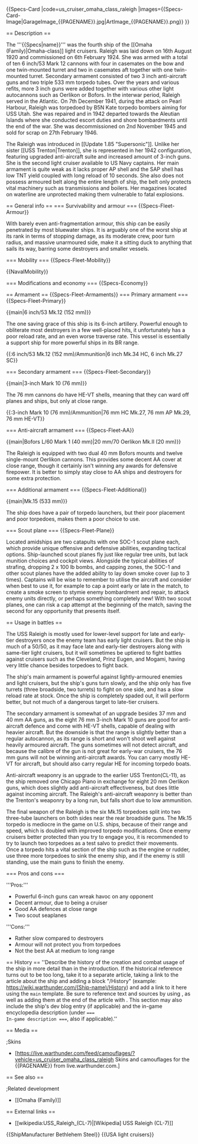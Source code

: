 {{Specs-Card
|code=us_cruiser_omaha_class_raleigh
|images={{Specs-Card-Image|GarageImage_{{PAGENAME}}.jpg|ArtImage_{{PAGENAME}}.png}}
}}

== Description ==
<!-- ''In the first part of the description, cover the history of the ship's creation and military application. In the second part, tell the reader about using this ship in the game. Add a screenshot: if a beginner player has a hard time remembering vehicles by name, a picture will help them identify the ship in question.'' -->
The '''{{Specs|name}}''' was the fourth ship of the [[Omaha (Family)|Omaha-class]] light cruisers. Raleigh was laid down on 16th August 1920 and commissioned on 6th February 1924. She was armed with a total of ten 6 inch/53 Mark 12 cannons with four in casemates on the bow and one twin-mounted turret and two in casemates aft together with one twin-mounted turret. Secondary armament consisted of two 3 inch anti-aircraft guns and two triple 533 mm torpedo tubes. Over the years and various refits, more 3 inch guns were added together with various other light autocannons such as Oerlikon or Bofors. In the interwar period, Raleigh served in the Atlantic. On 7th December 1941, during the attack on Pearl Harbour, Raleigh was torpedoed by B5N Kate torpedo bombers aiming for USS Utah. She was repaired and in 1942 departed towards the Aleutian Islands where she conducted escort duties and shore bombardments until the end of the war. She was decommissioned on 2nd November 1945 and sold for scrap on 27th February 1946.

The Raleigh was introduced in [[Update 1.85 "Supersonic"]]. Unlike her sister [[USS Trenton|Trenton]], she is represented in her 1942 configuration, featuring upgraded anti-aircraft suite and increased amount of 3-inch guns. She is the second light cruiser available to US Navy captains. Her main armament is quite weak as it lacks proper AP shell and the SAP shell has low TNT yield coupled with long reload of 10 seconds. She also does not possess armoured belt along the entire length of ship, the belt only protects vital machinery such as transmissions and boilers. Her magazines located on waterline are unprotected making them vulnerable to fatal explosions.

== General info ==
=== Survivability and armour ===
{{Specs-Fleet-Armour}}
<!-- ''Talk about the vehicle's armour. Note the most well-defended and most vulnerable zones, e.g. the ammo magazine. Evaluate the composition of components and assemblies responsible for movement and manoeuvrability. Evaluate the survivability of the primary and secondary armaments separately. Don't forget to mention the size of the crew, which plays an important role in fleet mechanics. Save tips on preserving survivability for the "Usage in battles" section. If necessary, use a graphical template to show the most well-protected or most vulnerable points in the armour.'' -->
With barely even anti-fragmentation armour, this ship can be easily penetrated by most bluewater ships. It is arguably one of the worst ship at its rank in terms of stopping damage, as its moderate crew, poor turn radius, and massive unarmoured side, make it a sitting duck to anything that sails its way, barring some destroyers and smaller vessels.

=== Mobility ===
{{Specs-Fleet-Mobility}}
<!-- ''Write about the ship's mobility. Evaluate its power and manoeuvrability, rudder rerouting speed, stopping speed at full tilt, with its maximum forward and reverse speed.'' -->

{{NavalMobility}}

=== Modifications and economy ===
{{Specs-Economy}}

== Armament ==
{{Specs-Fleet-Armaments}}
=== Primary armament ===
{{Specs-Fleet-Primary}}
<!-- ''Provide information about the characteristics of the primary armament. Evaluate their efficacy in battle based on their reload speed, ballistics and the capacity of their shells. Add a link to the main article about the weapon: <code><nowiki>{{main|Weapon name (calibre)}}</nowiki></code>. Broadly describe the ammunition available for the primary armament, and provide recommendations on how to use it and which ammunition to choose.'' -->
{{main|6 inch/53 Mk.12 (152 mm)}}

The one saving grace of this ship is its 6-inch artillery. Powerful enough to obliterate most destroyers in a few well-placed hits, it unfortunately has a poor reload rate, and an even worse traverse rate. This vessel is essentially a support ship for more powerful ships in its BR range.

{{:6 inch/53 Mk.12 (152 mm)/Ammunition|6 inch Mk.34 HC, 6 inch Mk.27 SC}}

=== Secondary armament ===
{{Specs-Fleet-Secondary}}
<!-- ''Some ships are fitted with weapons of various calibres. Secondary armaments are defined as weapons chosen with the control <code>Select secondary weapon</code>. Evaluate the secondary armaments and give advice on how to use them. Describe the ammunition available for the secondary armament. Provide recommendations on how to use them and which ammunition to choose. Remember that any anti-air armament, even heavy calibre weapons, belong in the next section. If there is no secondary armament, remove this section.'' -->
{{main|3-inch Mark 10 (76 mm)}}

The 76 mm cannons do have HE-VT shells, meaning that they can ward off planes and ships, but only at close range.

{{:3-inch Mark 10 (76 mm)/Ammunition|76 mm HC Mk.27, 76 mm AP Mk.29, 76 mm HE-VT}}

=== Anti-aircraft armament ===
{{Specs-Fleet-AA}}
<!-- ''An important part of the ship's armament responsible for air defence. Anti-aircraft armament is defined by the weapon chosen with the control <code>Select anti-aircraft weapons</code>. Talk about the ship's anti-air cannons and machine guns, the number of guns and their positions, their effective range, and about their overall effectiveness – including against surface targets. If there are no anti-aircraft armaments, remove this section.'' -->
{{main|Bofors L/60 Mark 1 (40 mm)|20 mm/70 Oerlikon Mk.II (20 mm)}}

The Raleigh is equipped with two dual 40 mm Bofors mounts and twelve single-mount Oerlikon cannons. This provides some decent AA cover at close range, though it certainly isn't winning any awards for defensive firepower. It is better to simply stay close to AA ships and destroyers for some extra protection.

=== Additional armament ===
{{Specs-Fleet-Additional}}
<!-- ''Describe the available additional armaments of the ship: depth charges, mines, torpedoes. Talk about their positions, available ammunition and launch features such as dead zones of torpedoes. If there is no additional armament, remove this section.'' -->
{{main|Mk.15 (533 mm)}}

The ship does have a pair of torpedo launchers, but their poor placement and poor torpedoes, makes them a poor choice to use.

=== Scout plane ===
{{Specs-Fleet-Plane}}

Located amidships are two catapults with one SOC-1 scout plane each, which provide unique offensive and defensive abilities, expanding tactical options. Ship-launched scout planes fly just like regular tree units, but lack munition choices and cockpit views. Alongside the typical abilities of strafing, dropping 2 x 100 lb bombs, and capping zones, the SOC-1 and other scout planes have the added ability to lay down smoke cover (up to 3 times). Captains will be wise to remember to utilise the aircraft and consider when best to use it, for example to cap a point early or late in the match, to create a smoke screen to stymie enemy bombardment and repair, to attack enemy units directly, or perhaps something completely new! With two scout planes, one can risk a cap attempt at the beginning of the match, saving the second for any opportunity that presents itself.

== Usage in battles ==
<!-- ''Describe the technique of using this ship, the characteristics of her use in a team and tips on strategy. Abstain from writing an entire guide – don't try to provide a single point of view, but give the reader food for thought. Talk about the most dangerous opponents for this vehicle and provide recommendations on fighting them. If necessary, note the specifics of playing with this vehicle in various modes (AB, RB, SB).'' -->
The USS Raleigh is mostly used for lower-level support for late and early-tier destroyers once the enemy team has early light cruisers. But the ship is much of a 50/50, as it may face late and early-tier destroyers along with same-tier light cruisers, but it will sometimes be uptiered to fight battles against cruisers such as the Cleveland, Prinz Eugen, and Mogami, having very little chance besides torpedoes to fight back.

The ship's main armament is powerful against lightly-armoured enemies and light cruisers, but the ship's guns turn slowly, and the ship only has five turrets (three broadside, two turrets) to fight on one side, and has a slow reload rate at stock. Once the ship is completely spaded out, it will perform better, but not much of a dangerous target to late-tier cruisers.

The secondary armament is somewhat of an upgrade besides 37 mm and 40 mm AA guns, as the eight 76 mm 3-inch Mark 10 guns are good for anti-aircraft defence and come with HE-VT shells, capable of dealing with heavier aircraft. But the downside is that the range is slightly better than a regular autocannon, as its range is short and won't shoot well against heavily armoured aircraft. The guns sometimes will not detect aircraft, and because the calibre of the gun is not great for early-war cruisers, the 76 mm guns will not be winning anti-aircraft awards. You can carry mostly HE-VT for aircraft, but should also carry regular HE for incoming torpedo boats.

Anti-aircraft weaponry is an upgrade to the earlier USS Trenton(CL-11), as the ship removed one Chicago Piano in exchange for eight 20 mm Oerlikon guns, which does slightly add anti-aircraft effectiveness, but does little against incoming aircraft. The Raleigh's anti-aircraft weaponry is better than the Trenton's weaponry by a long run, but falls short due to low ammunition.

The final weapon of the Raleigh is the six Mk.15 torpedoes split into two three-tube launchers on both sides near the rear broadside guns. The Mk.15 torpedo is mediocre in the game on U.S. ships, because of their range and speed, which is doubled with improved torpedo modifications. Once enemy cruisers better protected than you try to engage you, it is recommended to try to launch two torpedoes as a test salvo to predict their movements. Once a torpedo hits a vital section of the ship such as the engine or rudder, use three more torpedoes to sink the enemy ship, and if the enemy is still standing, use the main guns to finish the enemy.

=== Pros and cons ===
<!-- ''Summarise and briefly evaluate the vehicle in terms of its characteristics and combat effectiveness. Mark its pros and cons in the bulleted list. Try not to use more than 6 points for each of the characteristics. Avoid using categorical definitions such as "bad", "good" and the like - use substitutions with softer forms such as "inadequate" and "effective".'' -->

'''Pros:'''

* Powerful 6-inch guns can wreak havoc on any opponent
* Decent armour, due to being a cruiser
* Good AA defences at close range
* Two scout seaplanes

'''Cons:'''

* Rather slow compared to destroyers
* Armour will not protect you from torpedoes
* Not the best AA at medium to long range

== History ==
''Describe the history of the creation and combat usage of the ship in more detail than in the introduction. If the historical reference turns out to be too long, take it to a separate article, taking a link to the article about the ship and adding a block "/History" (example: <nowiki>https://wiki.warthunder.com/(Ship-name)/History</nowiki>) and add a link to it here using the <code>main</code> template. Be sure to reference text and sources by using <code><nowiki><ref></ref></nowiki></code>, as well as adding them at the end of the article with <code><nowiki><references /></nowiki></code>. This section may also include the ship's dev blog entry (if applicable) and the in-game encyclopedia description (under <code><nowiki>=== In-game description ===</nowiki></code>, also if applicable).''

== Media ==
<!-- ''Excellent additions to the article would be video guides, screenshots from the game, and photos.'' -->

;Skins

* [https://live.warthunder.com/feed/camouflages/?vehicle=us_cruiser_omaha_class_raleigh Skins and camouflages for the {{PAGENAME}} from live.warthunder.com.]

== See also ==
<!-- ''Links to articles on the War Thunder Wiki that you think will be useful for the reader, for example:''
* ''reference to the series of the ship;''
* ''links to approximate analogues of other nations and research trees.'' -->

;Related development
* [[Omaha (Family)]]

== External links ==
<!-- ''Paste links to sources and external resources, such as:''
* ''topic on the official game forum;''
* ''other literature.'' -->

* [[wikipedia:USS_Raleigh_(CL-7)|[Wikipedia] USS Raleigh (CL-7)]]

{{ShipManufacturer Bethlehem Steel}}
{{USA light cruisers}}